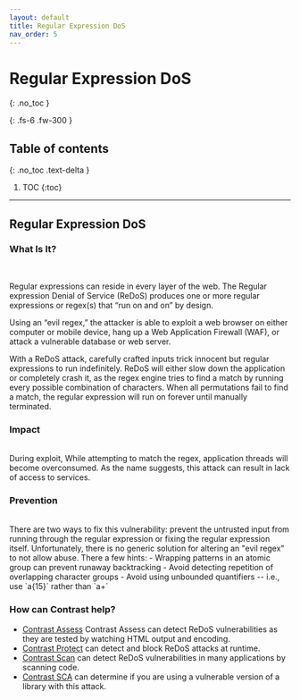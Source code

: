 ```yaml
---
layout: default
title: Regular Expression DoS
nav_order: 5
---
```


# Regular Expression DoS
{: .no_toc }

{: .fs-6 .fw-300 }

## Table of contents
{: .no_toc .text-delta }

1. TOC
{:toc}

---

## Regular Expression DoS

### What Is It?
<br/>

Regular expressions can reside in every layer of the web. The Regular expression Denial of Service (ReDoS) produces one or more regular expressions or regex(s) that “run on and on” by design. 

Using an “evil regex,” the attacker is able to exploit a web browser on either computer or mobile device, hang up a Web Application Firewall (WAF), or attack a vulnerable database or web server.

With a ReDoS attack, carefully crafted inputs trick innocent but regular expressions to run indefinitely. ReDoS will either slow down the application or completely crash it, as the regex engine tries to find a match by running every possible combination of characters. When all permutations fail to find a match, the regular expression will run on forever until manually terminated.


### Impact 
<br/>
During exploit, While attempting to match the regex, application threads will become overconsumed. 
As the name suggests, this attack can result in lack of access to services. 


### Prevention 
<br/>
There are two ways to fix this vulnerability: prevent the untrusted input from running through the regular expression or fixing the regular expression
itself. 
Unfortunately, there is no generic solution for altering an "evil regex" to not allow abuse. There a few hints: 
- Wrapping patterns in an atomic group can prevent runaway backtracking
- Avoid detecting repetition of overlapping character groups
- Avoid using unbounded quantifiers -- i.e., use `a{15}` rather than `a+` 


### How can Contrast help?

- [Contrast Assess](https://www.contrastsecurity.com/contrast-assess) Contrast Assess can detect ReDoS vulnerabilities as they are tested by watching HTML output and encoding.
- [Contrast Protect](https://www.contrastsecurity.com/contrast-protect) can detect and block ReDoS attacks at runtime. 
- [Contrast Scan](https://www.contrastsecurity.com/contrast-scan) can detect ReDoS vulnerabilities in many applications by scanning code.
- [Contrast SCA](https://www.contrastsecurity.com/contrast-sca) can determine if you are using a vulnerable version of a library with this attack.